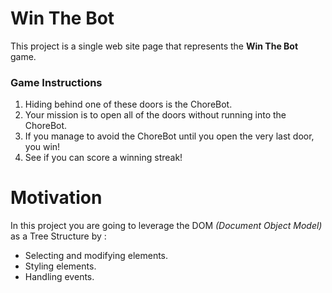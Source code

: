 # Win The Bot
This project is a single web site page that represents the __Win The Bot__ game.
### Game Instructions ###
1. Hiding behind one of these doors is the ChoreBot.
1. Your mission is to open all of the doors without running into the ChoreBot.
1. If you manage to avoid the ChoreBot until you open the very last door, you win!
1. See if you can score a winning streak!
# Motivation #
In this project you are going to leverage the DOM _(Document Object Model)_ as a Tree Structure by :
* Selecting and modifying elements.
* Styling elements.
* Handling events.

